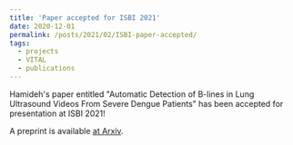 ```yaml
---
title: 'Paper accepted for ISBI 2021'
date: 2020-12-01
permalink: /posts/2021/02/ISBI-paper-accepted/
tags:
  - projects
  - VITAL
  - publications
---
```


<p>Hamideh's paper entitled "Automatic Detection of B-lines in Lung Ultrasound Videos From Severe Dengue Patients" has been accepted for presentation at ISBI 2021!</p>

<p>A preprint is available <a href="https://arxiv.org/abs/2102.01059">at Arxiv</a>.</p>
